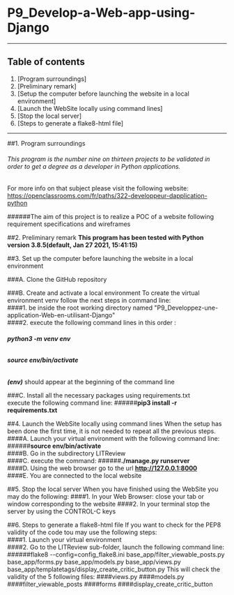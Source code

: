 # P9_Develop-a-Web-app-using-Django

***
## Table of contents
1. [Program surroundings]
2. [Preliminary remark]
3. [Setup the computer before launching the website in a local environment]
4. [Launch the WebSite locally  using command lines]
5. [Stop the local server]
6. [Steps to generate a flake8-html file]
***


##1. Program surroundings

###### This program is the number nine on thirteen projects to be validated in order to get a degree as a developer in Python applications.  

For more info on that subject please visit the following website:  
https://openclassrooms.com/fr/paths/322-developpeur-dapplication-python
  

######The aim of this project is to realize a POC of a website following requirement specifications and wireframes

##2. Preliminary remark
**This program has been tested with Python version 3.8.5(default, Jan 27 2021, 15:41:15)**     


##3. Set up the computer before launching the website in a local environment

###A. Clone the GitHub repository

###B. Create and activate a local environment
To create the virtual environment venv follow the next steps in command line:   
####1. be inside the root working directory named "P9_Developpez-une-application-Web-en-utilisant-Django"   
####2. execute the following command lines in this order :      
###### **python3 -m venv env**  
###### **source env/bin/activate**

***(env)*** should appear at the beginning of the command line   

###C. Install all the necessary packages using requirements.txt  
execute the following command line: 
######**pip3 install -r requirements.txt**


##4. Launch the WebSite locally  using command lines
When the setup has been done the first time, it is not needed to repeat all the previous steps.   
####A. Launch your virtual environment with the following command line:
######**source env/bin/activate**   
####B. Go in the subdirectory LITReview    
####C. execute the command:
######**./manage.py runserver**    
####D. Using the web browser go to the url **http://127.0.0.1:8000**    
####E. You are connected to the local website    

##5. Stop the local server
When you have finished using the WebSite you may do the following:
####1. In your Web Browser: close your tab or window corresponding to the website
####2. In your terminal stop the server by using the CONTROL-C keys
   
##6. Steps to generate a flake8-html file
If you want to check for the PEP8 validity of the code tou may use the following steps:    
####1. Launch your virtual environment  
####2. Go to the LITReview sub-folder, launch the following command line:   
######flake8 --config=config_flake8.ini base_app/filter_viewable_posts.py base_app/forms.py base_app/models.py base_app/views.py base_app/templatetags/display_create_critic_button.py
This will check the validity of the 5 following files:
####views.py
####models.py
####filter_viewable_posts
####forms
####display_create_critic_button